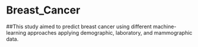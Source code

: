 # Breast_Cancer
##This study aimed to predict breast cancer using different machine-learning approaches applying demographic, laboratory, and mammographic data.
